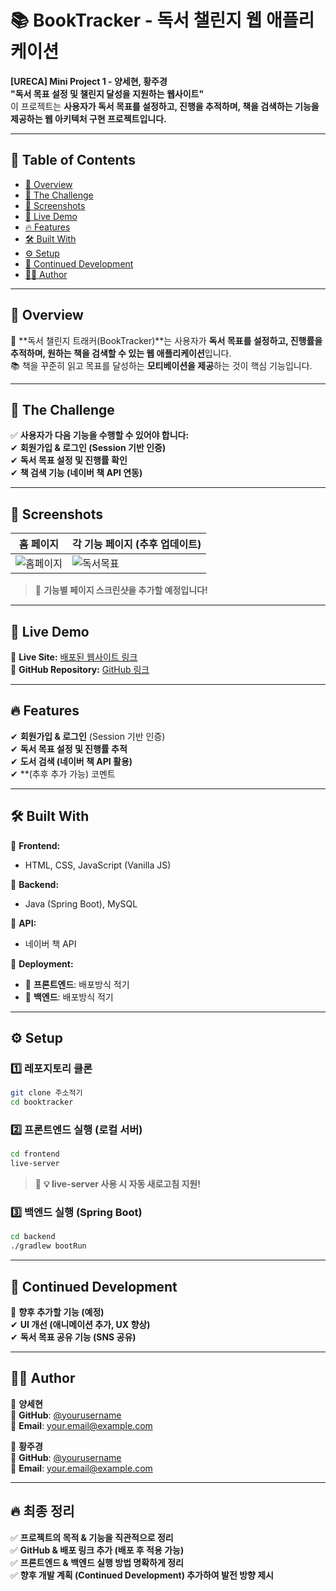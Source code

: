 # **📚 BookTracker - 독서 챌린지 웹 애플리케이션**  
**[URECA] Mini Project 1 - 양세현, 황주경**  
**"독서 목표 설정 및 챌린지 달성을 지원하는 웹사이트"**  
이 프로젝트는 **사용자가 독서 목표를 설정하고, 진행을 추적하며, 책을 검색하는 기능을 제공하는 웹 아키텍처 구현 프로젝트입니다.**  

---

## 📌 **Table of Contents**
- [📌 Overview](#overview)
- [🎯 The Challenge](#the-challenge)
- [📸 Screenshots](#screenshots)
- [🚀 Live Demo](#live-demo)
- [🔥 Features](#features)
- [🛠 Built With](#built-with)
- [⚙️ Setup](#setup)
- [🚧 Continued Development](#continued-development)
- [👨‍💻 Author](#author)

---

## **📌 Overview**
🚀 **독서 챌린지 트래커(BookTracker)**는 사용자가 **독서 목표를 설정하고, 진행률을 추적하며, 원하는 책을 검색할 수 있는 웹 애플리케이션**입니다.  
📚 책을 꾸준히 읽고 목표를 달성하는 **모티베이션을 제공**하는 것이 핵심 기능입니다.  

---

## **🎯 The Challenge**
✅ **사용자가 다음 기능을 수행할 수 있어야 합니다:**  
✔ **회원가입 & 로그인 (Session 기반 인증)**  
✔ **독서 목표 설정 및 진행률 확인**  
✔ **책 검색 기능 (네이버 책 API 연동)**  

---

## **📸 Screenshots**
| **홈 페이지** | **각 기능 페이지 (추후 업데이트)** |
|--------------|----------------|
| ![홈페이지](./screenshots/home.png) | ![독서목표](./screenshots/goal.png) |

> 📌 **기능별 페이지 스크린샷을 추가할 예정입니다!**  

---

## **🚀 Live Demo**
🔗 **Live Site:** [배포된 웹사이트 링크](https://your-live-site.com)  
🔗 **GitHub Repository:** [GitHub 링크](https://github.com/yourusername/booktracker)  

---

## **🔥 Features**
✔ **회원가입 & 로그인** (Session 기반 인증)  
✔ **독서 목표 설정 및 진행률 추적**  
✔ **도서 검색 (네이버 책 API 활용)**  
✔ **(추후 추가 가능) 코멘트

---

## **🛠 Built With**
📌 **Frontend:**  
- HTML, CSS, JavaScript (Vanilla JS)  

📌 **Backend:**  
- Java (Spring Boot), MySQL  

📌 **API:**  
- 네이버 책 API  

📌 **Deployment:**  
- 🚀 **프론트엔드**: 배포방식 적기
- 🚀 **백엔드**: 배포방식 적기

---

## **⚙️ Setup**
### 1️⃣ 레포지토리 클론
```bash
git clone 주소적기
cd booktracker
```

### 2️⃣ 프론트엔드 실행 (로컬 서버)
```bash
cd frontend
live-server
```
> 📌 **💡 live-server 사용 시 자동 새로고침 지원!**  

### 3️⃣ 백엔드 실행 (Spring Boot)
```bash
cd backend
./gradlew bootRun
```

---

## **🚧 Continued Development**
📌 **향후 추가할 기능 (예정)**  
✔ **UI 개선 (애니메이션 추가, UX 향상)**  
✔ **독서 목표 공유 기능 (SNS 공유)**  

---

## **👨‍💻 Author**
👤 **양세현**  
📌 **GitHub**: [@yourusername](https://github.com/yourusername)  
📌 **Email**: your.email@example.com  

👤 **황주경**  
📌 **GitHub**: [@yourusername](https://github.com/yourusername)  
📌 **Email**: your.email@example.com  

---

## **🔥 최종 정리**
✅ **프로젝트의 목적 & 기능을 직관적으로 정리**  
✅ **GitHub & 배포 링크 추가 (배포 후 적용 가능)**  
✅ **프론트엔드 & 백엔드 실행 방법 명확하게 정리**  
✅ **향후 개발 계획 (Continued Development) 추가하여 발전 방향 제시**  

